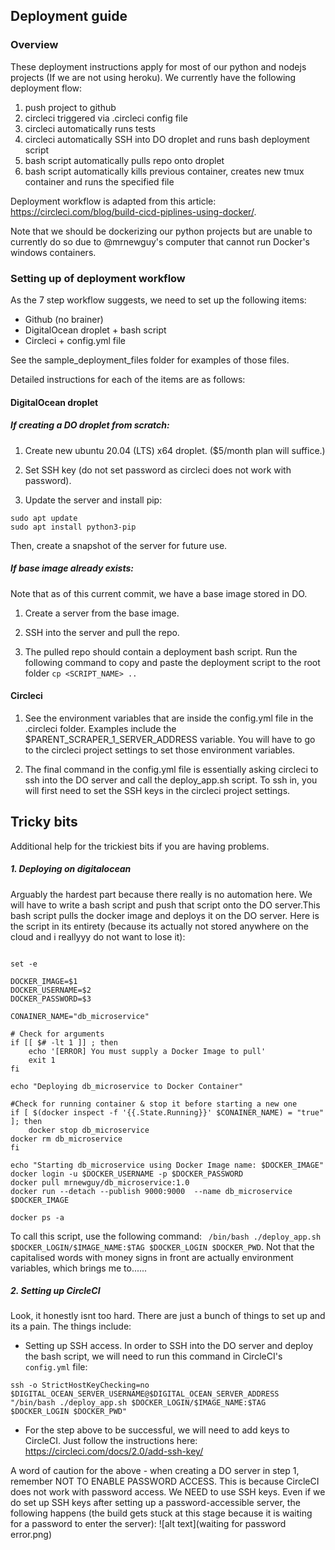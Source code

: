 ## Deployment guide

### Overview

These deployment instructions apply for most of our python and nodejs projects (If we are not using heroku). We currently have
the following deployment flow:

1. push project to github 
2. circleci triggered via .circleci config file
3. circleci automatically runs tests 
4. circleci automatically SSH into DO droplet and runs bash deployment script
6. bash script automatically pulls repo onto droplet
7. bash script automatically kills previous container, creates new tmux container and runs the specified file

Deployment workflow is adapted from this article: https://circleci.com/blog/build-cicd-piplines-using-docker/. 

Note that we should be dockerizing our python projects but are unable to currently do so due to @mrnewguy's computer that cannot
run Docker's windows containers. 

### Setting up of deployment workflow

As the 7 step workflow suggests, we need to set up the following items: 
- Github (no brainer)
- DigitalOcean droplet + bash script
- Circleci + config.yml file

See the sample_deployment_files folder for examples of those files. 


Detailed instructions for each of the items are as follows:

#### DigitalOcean droplet
##### If creating a DO droplet from scratch: 

1. Create new ubuntu 20.04 (LTS) x64 droplet. ($5/month plan will suffice.) 

2. Set SSH key (do not set password as circleci does not work with password).

3. Update the server and install pip: 

```
sudo apt update
sudo apt install python3-pip
```
Then, create a snapshot of the server for future use.

##### If base image already exists: 

Note that as of this current commit, we have a base image stored in DO.

1. Create a server from the base image.

2. SSH into the server and pull the repo.

3. The pulled repo should contain a deployment bash script. Run the following command to copy and paste the deployment script 
to the root folder ``cp <SCRIPT_NAME> ..``

#### Circleci
1. See the environment variables that are inside the config.yml file in the .circleci folder. Examples include the $PARENT_SCRAPER_1_SERVER_ADDRESS variable. 
 You will have to go to the circleci project settings to set those environment variables. 
 
2. The final command in the config.yml file is essentially asking circleci to ssh into the DO server and call the deploy_app.sh
script. To ssh in, you will first need to set the SSH keys in the circleci project settings.

## Tricky bits

Additional help for the trickiest bits if you are having problems.

##### 1. Deploying on digitalocean

Arguably the hardest part because there really is no automation here. We will have to write a bash script and push that
script onto the DO server.This bash script pulls the docker image and deploys it on the DO server. Here is the script in
its entirety (because its actually not stored anywhere on the cloud and i reallyyy do not want to lose it):

```

set -e

DOCKER_IMAGE=$1
DOCKER_USERNAME=$2
DOCKER_PASSWORD=$3

CONAINER_NAME="db_microservice"

# Check for arguments
if [[ $# -lt 1 ]] ; then
	echo '[ERROR] You must supply a Docker Image to pull'
	exit 1
fi

echo "Deploying db_microservice to Docker Container"

#Check for running container & stop it before starting a new one
if [ $(docker inspect -f '{{.State.Running}}' $CONAINER_NAME) = "true" ]; then
	docker stop db_microservice
docker rm db_microservice
fi

echo "Starting db_microservice using Docker Image name: $DOCKER_IMAGE"
docker login -u $DOCKER_USERNAME -p $DOCKER_PASSWORD
docker pull mrnewguy/db_microservice:1.0
docker run --detach --publish 9000:9000  --name db_microservice $DOCKER_IMAGE

docker ps -a

```
To call this script, use the following command: `` /bin/bash ./deploy_app.sh $DOCKER_LOGIN/$IMAGE_NAME:$TAG $DOCKER_LOGIN $DOCKER_PWD``. 
Not that the capitalised words with money signs in front are actually environment variables, which brings me to......

##### 2. Setting up CircleCI

Look, it honestly isnt too hard. There are just a bunch of things to set up and its a pain. The things include: 

- Setting up SSH access. In order to SSH into the DO server and deploy the bash script, we will need to run this command
in CircleCI's ``config.yml`` file: 
```
ssh -o StrictHostKeyChecking=no $DIGITAL_OCEAN_SERVER_USERNAME@$DIGITAL_OCEAN_SERVER_ADDRESS "/bin/bash ./deploy_app.sh $DOCKER_LOGIN/$IMAGE_NAME:$TAG $DOCKER_LOGIN $DOCKER_PWD"
```
- For the step above to be successful, we will need to add keys to CircleCI. Just follow the instructions here: https://circleci.com/docs/2.0/add-ssh-key/

A word of caution for the above - when creating a DO server in step 1, remember NOT TO ENABLE PASSWORD ACCESS. This is 
because CircleCI does not work with password access. We NEED to use SSH keys. Even if we do set up SSH keys after setting
up a password-accessible server, the following happens (the build gets stuck at this stage because it is waiting for a 
password to enter the server): 
![alt text](waiting for password error.png)
